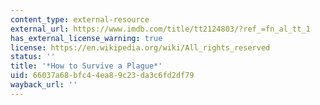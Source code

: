 ```yaml
---
content_type: external-resource
external_url: https://www.imdb.com/title/tt2124803/?ref_=fn_al_tt_1
has_external_license_warning: true
license: https://en.wikipedia.org/wiki/All_rights_reserved
status: ''
title: '*How to Survive a Plague*'
uid: 66037a68-bfc4-4ea8-9c23-da3c6fd2df79
wayback_url: ''
---
```

